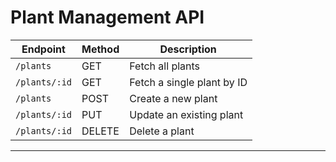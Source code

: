 # Plant Management API

| Endpoint            | Method | Description                         |
|---------------------|--------|-------------------------------------|
| `/plants`          | GET    | Fetch all plants                   |
| `/plants/:id`      | GET    | Fetch a single plant by ID         |
| `/plants`          | POST   | Create a new plant                 |
| `/plants/:id`      | PUT    | Update an existing plant           |
| `/plants/:id`      | DELETE | Delete a plant                     |

---